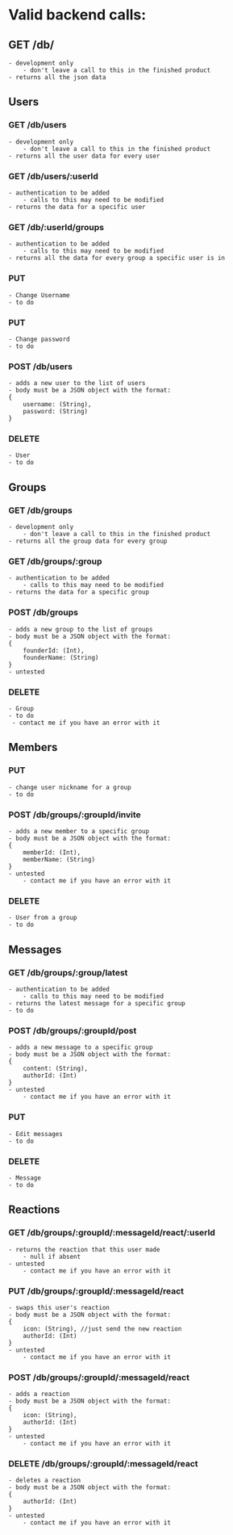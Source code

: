 # Valid backend calls:

## GET /db/
    - development only
        - don't leave a call to this in the finished product
    - returns all the json data

## Users

### GET /db/users
    - development only
        - don't leave a call to this in the finished product
    - returns all the user data for every user

### GET /db/users/:userId
    - authentication to be added
        - calls to this may need to be modified
    - returns the data for a specific user

### GET /db/:userId/groups
    - authentication to be added
        - calls to this may need to be modified
    - returns all the data for every group a specific user is in

### PUT
    - Change Username
    - to do

### PUT
    - Change password
    - to do

### POST /db/users
    - adds a new user to the list of users
    - body must be a JSON object with the format:
    {
        username: (String),
        password: (String)
    }

### DELETE
    - User
    - to do

## Groups

### GET /db/groups
    - development only
        - don't leave a call to this in the finished product
    - returns all the group data for every group

### GET /db/groups/:group
    - authentication to be added
        - calls to this may need to be modified
    - returns the data for a specific group

### POST /db/groups
    - adds a new group to the list of groups
    - body must be a JSON object with the format:
    {
        founderId: (Int),
        founderName: (String)
    }
    - untested

### DELETE
    - Group
    - to do
     - contact me if you have an error with it

## Members

### PUT
    - change user nickname for a group
    - to do

### POST /db/groups/:groupId/invite
    - adds a new member to a specific group
    - body must be a JSON object with the format:
    {
        memberId: (Int),
        memberName: (String)
    }
    - untested
        - contact me if you have an error with it

### DELETE
    - User from a group
    - to do

## Messages

### GET /db/groups/:group/latest
    - authentication to be added
        - calls to this may need to be modified
    - returns the latest message for a specific group
    - to do

### POST /db/groups/:groupId/post
    - adds a new message to a specific group
    - body must be a JSON object with the format:
    {
        content: (String),
        authorId: (Int)
    }
    - untested
        - contact me if you have an error with it

### PUT
    - Edit messages
    - to do

### DELETE
    - Message
    - to do

## Reactions

### GET /db/groups/:groupId/:messageId/react/:userId
    - returns the reaction that this user made
        - null if absent
    - untested
        - contact me if you have an error with it

### PUT /db/groups/:groupId/:messageId/react
    - swaps this user's reaction
    - body must be a JSON object with the format:
    {
        icon: (String), //just send the new reaction
        authorId: (Int)
    }
    - untested
        - contact me if you have an error with it

### POST /db/groups/:groupId/:messageId/react
    - adds a reaction
    - body must be a JSON object with the format:
    {
        icon: (String),
        authorId: (Int)
    }
    - untested
        - contact me if you have an error with it

### DELETE /db/groups/:groupId/:messageId/react
    - deletes a reaction
    - body must be a JSON object with the format:
    {
        authorId: (Int)
    }
    - untested
        - contact me if you have an error with it

